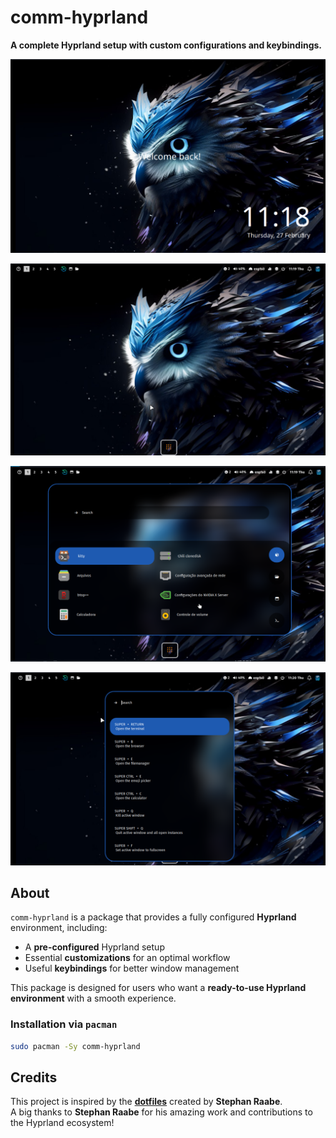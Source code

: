 # comm-hyprland

**A complete Hyprland setup with custom configurations and keybindings.**  


![alt text](image.png)

![alt text](image-1.png)

![alt text](image-2.png)

![alt text](image-3.png)

## About  

`comm-hyprland` is a package that provides a fully configured **Hyprland** environment, including:  

- A **pre-configured** Hyprland setup  
- Essential **customizations** for an optimal workflow  
- Useful **keybindings** for better window management  

This package is designed for users who want a **ready-to-use Hyprland environment** with a smooth experience.

### Installation via `pacman`  

```sh
sudo pacman -Sy comm-hyprland
```

## Credits  

This project is inspired by the **[dotfiles](https://github.com/mylinuxforwork/dotfiles)** created by **Stephan Raabe**.  
A big thanks to **Stephan Raabe** for his amazing work and contributions to the Hyprland ecosystem!

